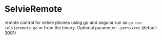 # SelvieRemote

remote control for selvie phones using go and angular
run as `go run selvieremote.go` or from the binary. Optional parameter: `-port=xxxx` (default 3001)